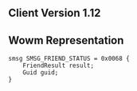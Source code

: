 ## Client Version 1.12

## Wowm Representation
```rust,ignore
smsg SMSG_FRIEND_STATUS = 0x0068 {
    FriendResult result;    
    Guid guid;    
}

```
